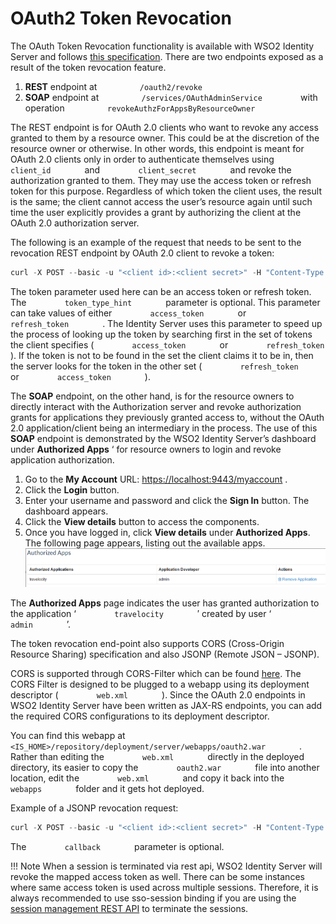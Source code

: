 # OAuth2 Token Revocation

The OAuth Token Revocation functionality is available with WSO2 Identity
Server and follows [this
specification](http://tools.ietf.org/html/rfc7009). There are two
endpoints exposed as a result of the token revocation feature.

1.  **REST** endpoint at `          /oauth2/revoke         `
2.  **SOAP** endpoint at
    `          /services/OAuthAdminService         ` with operation
    `          revokeAuthzForAppsByResourceOwner         `

The REST endpoint is for OAuth 2.0 clients who want to revoke any access
granted to them by a resource owner. This could be at the discretion of
the resource owner or otherwise. In other words, this endpoint is meant
for OAuth 2.0 clients only in order to authenticate themselves using
`         client_id        ` and `         client_secret        ` and
revoke the authorization granted to them. They may use the access token
or refresh token for this purpose. Regardless of which token the client
uses, the result is the same; the client cannot access the user’s
resource again until such time the user explicitly provides a grant by
authorizing the client at the OAuth 2.0 authorization server.

The following is an example of the request that needs to be sent to the
revocation REST endpoint by OAuth 2.0 client to revoke a token:

``` java
curl -X POST --basic -u "<client id>:<client secret>" -H "Content-Type: application/x-www-form-urlencoded;charset=UTF-8" -k -d "token=<token to revoke>&token_type_hint=access_token" https://localhost:9443/oauth2/revoke
```

The token parameter used here can be an access token or refresh token.
The `         token_type_hint        ` parameter is optional. This
parameter can take values of either `         access_token        ` or
`         refresh_token        ` . The Identity Server uses this
parameter to speed up the process of looking up the token by searching
first in the set of tokens the client specifies (
`         access_token        ` or `         refresh_token        ` ).
If the token is not to be found in the set the client claims it to be
in, then the server looks for the token in the other set (
`         refresh_token        ` or `         access_token        ` ).

The **SOAP** endpoint, on the other hand, is for the resource owners to
directly interact with the Authorization server and revoke authorization
grants for applications they previously granted access to, without the
OAuth 2.0 application/client being an intermediary in the process. The
use of this **SOAP** endpoint is demonstrated by the WSO2 Identity
Server’s dashboard under **Authorized Apps** ‘ for resource owners to
login and revoke application authorization.

1.  Go to the **My Account** URL: <https://localhost:9443/myaccount> .
2.  Click the **Login** button.
3.  Enter your username and password and click the **Sign In**
    button. The dashboard appears.
4.  Click the **View details** button to access the components.
5.  Once you have logged in, click **View details** under **Authorized
    Apps**. The following page appears, listing out the available
    apps.  
    ![oauth-authorized-apps](../assets/img/using-wso2-identity-server/oauth-authorized-apps.png)

The **Authorized Apps** page indicates the user has granted
authorization to the application ‘ `         travelocity        ` ′
created by user ‘ `         admin        ` ’.

The token revocation end-point also supports CORS (Cross-Origin Resource
Sharing) specification and also JSONP (Remote JSON – JSONP).

CORS is supported through CORS-Filter which can be found
[here](http://software.dzhuvinov.com/cors-filter.html). The CORS Filter
is designed to be plugged to a webapp using its deployment descriptor (
`         web.xml        ` ). Since the OAuth 2.0 endpoints in WSO2
Identity Server have been written as JAX-RS endpoints, you can add the
required CORS configurations to its deployment descriptor.

You can find this webapp at
`         <IS_HOME>/repository/deployment/server/webapps/oauth2.war        `
. Rather than editing the `         web.xml        ` directly in the
deployed directory, its easier to copy the `         oauth2.war        `
file into another location, edit the `         web.xml        ` and copy
it back into the `         webapps        ` folder and it gets hot
deployed.

Example of a JSONP revocation request:

``` java
curl -X POST --basic -u "<client id>:<client secret>" -H "Content-Type: application/x-www-form-urlencoded;charset=UTF-8" -k -d "token=<token to revoke>&token_type_hint=access_token&callback=package.myCallback" https://localhost:9443/oauth2/revoke
```

The `         callback        ` parameter is optional.

!!! Note
    When a session is terminated via rest api, WSO2 Identity Server will 
    revoke the mapped access token as well. There can be some instances where same access token is used across 
    multiple sessions. Therefore, it is always recommended to use sso-session binding if you are using the [session management 
    REST API](../develop/session-mgt-rest-api) to terminate the sessions.